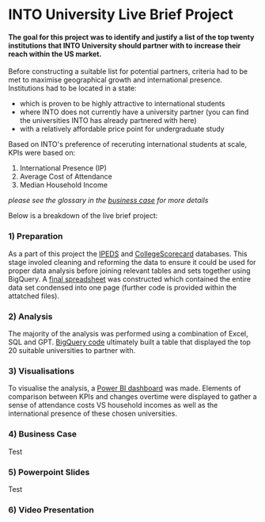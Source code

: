 # INTO University Live Brief Project
#### The goal for this project was to identify and justify a list of the top twenty institutions that INTO University should partner with to increase their reach within the US market. ####

Before constructing a suitable list for potential partners, criteria had to be met to maximise geographical growth and international presence. Institutions had to be located in a state:

* which is proven to be highly attractive to international students
* where INTO does not currently have a university partner (you can find the universities INTO has already partnered with here)
* with a relatively affordable price point for undergraduate study

Based on INTO's preference of receruting international students at scale, KPIs were based on:

1) International Presence (IP)
2) Average Cost of Attendance
3) Median Household Income

*please see the glossary in the [business case](https://github.com/marofrahman/INTO-university-live-brief/files/11599348/INTO-University_Business_Case.pdf) for more details*

Below is a breakdown of the live brief project:

### 1) Preparation

As a part of this project the [IPEDS](https://nces.ed.gov/ipeds/use-the-data/download-access-database) and [CollegeScorecard](https://collegescorecard.ed.gov/data/) databases. This stage involed cleaning and reforming the data to ensure it could be used for proper data analysis before joining relevant tables and sets together using BigQuery. A [final spreadsheet](https://github.com/marofrahman/INTO-university-live-brief/files/11599480/FullUni_Data.csv) was constructed which contained the entire data set condensed into one page (further code is provided within the attatched files).

### 2) Analysis

The majority of the analysis was performed using a combination of Excel, SQL and GPT. [BigQuery code](https://console.cloud.google.com/bigquery?authuser=1&project=prism-2023-c1&ws=!1m5!1m4!1m3!1sprism-2023-c1!2sbquxjob_635e0d71_18867cf3d8b!3sUS) ultimately built a table that displayed the top 20 suitable universities to partner with.

### 3) Visualisations

To visualise the analysis, a [Power BI dashboard](https://app.powerbi.com/groups/d4794dbe-058d-46e0-a484-5e379b4d31a7/reports/06c2c74e-0121-42bc-8f03-8056297ccb8c/ReportSection?experience=power-bi) was made. Elements of comparison between KPIs and changes overtime were displayed to gather a sense of attendance costs VS household incomes as well as the international presence of these chosen universities. 

### 4) Business Case

Test

### 5) Powerpoint Slides

Test

### 6) Video Presentation
